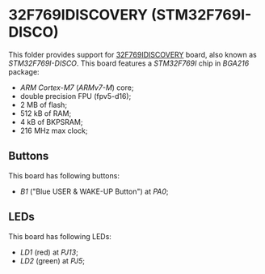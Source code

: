 32F769IDISCOVERY (STM32F769I-DISCO)
================

This folder provides support for [32F769IDISCOVERY](http://www.st.com/content/st_com/en/products/evaluation-tools/product-evaluation-tools/mcu-eval-tools/stm32-mcu-eval-tools/stm32-mcu-discovery-kits/32f769idiscovery.html) board,
also known as *STM32F769I-DISCO*. This board features a *STM32F769I* chip in *BGA216* package:
- *ARM Cortex-M7* (*ARMv7-M*) core;
- double precision FPU (fpv5-d16);
- 2 MB of flash;
- 512 kB of RAM;
- 4 kB of BKPSRAM;
- 216 MHz max clock;

Buttons
-------

This board has following buttons:
- *B1* ("Blue USER & WAKE-UP Button") at *PA0*;

LEDs
----

This board has following LEDs:
- *LD1* (red) at *PJ13*;
- *LD2* (green) at *PJ5*;
